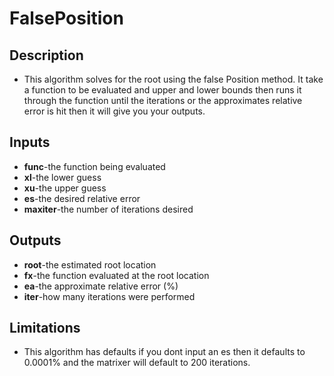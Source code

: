 # FalsePosition
## Description 
* This algorithm solves for the root using the false Position method. It take a function to be evaluated and upper and lower bounds then runs it through the function until the iterations or the approximates relative error is hit then it will give you your outputs. 
## Inputs
* **func**-the function being evaluated
* **xl**-the lower guess
* **xu**-the upper guess
* **es**-the desired relative error
* **maxiter**-the number of iterations desired 
## Outputs
* **root**-the estimated root location
* **fx**-the function evaluated at the root location
* **ea**-the approximate relative error (%)
* **iter**-how many iterations were performed
## Limitations 
* This algorithm has defaults if you dont input an es then it defaults to 0.0001% and the matrixer will default to 200 iterations.
